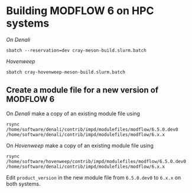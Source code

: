 
# Building MODFLOW 6 on HPC systems

_On Denali_ 

```
sbatch --reservation=dev cray-meson-build.slurm.batch
```

_Hovenweep_

```
sbatch cray-hovenweep-meson-build.slurm.batch
```


## Create a module file for a new version of MODFLOW 6

On _Denali_ make a copy of an existing module file using
```
rsync /home/software/denali/contrib/impd/modulefiles/modflow/6.5.0.dev0 /home/software/denali/contrib/impd/modulefiles/modflow/6.x.x
```
On _Hovenweep_ make a copy of an existing module file using
```
rsync /home/software/hovenweep/contrib/impd/modulefiles/modflow/6.5.0.dev0 /home/software/denali/contrib/impd/modulefiles/modflow/6.x.x
```

Edit `product_version` in the new module file from `6.5.0.dev0` to `6.x.x` on both systems.


